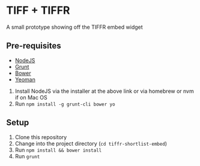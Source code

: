 # TIFF + TIFFR

A small prototype showing off the TIFFR embed widget

## Pre-requisites
- [NodeJS](https://nodejs.org)
- [Grunt](http://gruntjs.com)
- [Bower](http://bower.io)
- [Yeoman](http://yeoman.io)

1. Install NodeJS via the installer at the above link or via homebrew or nvm if on Mac OS
2. Run `npm install -g grunt-cli bower yo`

## Setup

1. Clone this repository
2. Change into the project directory (`cd tiffr-shortlist-embed`)
3. Run `npm install && bower install`
4. Run `grunt`
